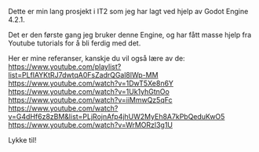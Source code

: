 Dette er min lang prosjekt i IT2 som jeg har lagt ved hjelp av Godot Engine 4.2.1.

Det er den første gang jeg bruker denne Engine, og har fått masse hjelp fra Youtube tutorials for å bli ferdig med det.

Her er mine referanser, kanskje du vil også lære av de:
https://www.youtube.com/playlist?list=PLflAYKtRJ7dwtqA0FsZadrQGal8lWp-MM
https://www.youtube.com/watch?v=1DwT5Xe8n6Y
https://www.youtube.com/watch?v=1Uk1yhGtnOo
https://www.youtube.com/watch?v=iiMmwQz5qFc
https://www.youtube.com/watch?v=G4dHf6z8zBM&list=PLjRojnAfp4jhUW2MyEh8A7kPbQeduKwO5
https://www.youtube.com/watch?v=WrMORzl3g1U

Lykke til!
